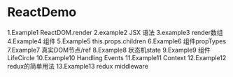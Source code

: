 # ReactDemo
1.Example1
  ReactDOM.render
2.example2
  JSX 语法
3.example3
  render数组
4.Example4
  组件
5.Example5
  this.props.children
6.Example6
  组件propTypes
7.Example7
  真实DOM节点/ref
8.Example8
  状态机state
9.Example9
  组件LifeCircle
10.Example10
  Handling Events
11.Example11
  Context
12.Example12
    redux的简单用法
13.Example13
    redux middleware
